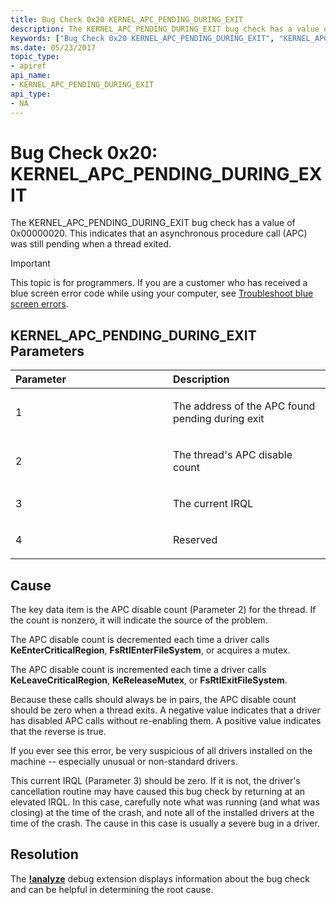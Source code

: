 ```yaml
---
title: Bug Check 0x20 KERNEL_APC_PENDING_DURING_EXIT
description: The KERNEL_APC_PENDING_DURING_EXIT bug check has a value of 0x00000020. This indicates that an asynchronous procedure call (APC) was still pending when a thread exited.
keywords: ["Bug Check 0x20 KERNEL_APC_PENDING_DURING_EXIT", "KERNEL_APC_PENDING_DURING_EXIT"]
ms.date: 05/23/2017
topic_type:
- apiref
api_name:
- KERNEL_APC_PENDING_DURING_EXIT
api_type:
- NA
---
```


# Bug Check 0x20: KERNEL\_APC\_PENDING\_DURING\_EXIT


The KERNEL\_APC\_PENDING\_DURING\_EXIT bug check has a value of 0x00000020. This indicates that an asynchronous procedure call (APC) was still pending when a thread exited.

> [!IMPORTANT]
> This topic is for programmers. If you are a customer who has received a blue screen error code while using your computer, see [Troubleshoot blue screen errors](https://www.windows.com/stopcode).


## KERNEL\_APC\_PENDING\_DURING\_EXIT Parameters


<table>
<colgroup>
<col width="50%" />
<col width="50%" />
</colgroup>
<thead>
<tr class="header">
<th align="left">Parameter</th>
<th align="left">Description</th>
</tr>
</thead>
<tbody>
<tr class="odd">
<td align="left"><p>1</p></td>
<td align="left"><p>The address of the APC found pending during exit</p></td>
</tr>
<tr class="even">
<td align="left"><p>2</p></td>
<td align="left"><p>The thread's APC disable count</p></td>
</tr>
<tr class="odd">
<td align="left"><p>3</p></td>
<td align="left"><p>The current IRQL</p></td>
</tr>
<tr class="even">
<td align="left"><p>4</p></td>
<td align="left"><p>Reserved</p></td>
</tr>
</tbody>
</table>

 

## Cause

The key data item is the APC disable count (Parameter 2) for the thread. If the count is nonzero, it will indicate the source of the problem.

The APC disable count is decremented each time a driver calls **KeEnterCriticalRegion**, **FsRtlEnterFileSystem**, or acquires a mutex.

The APC disable count is incremented each time a driver calls **KeLeaveCriticalRegion**, **KeReleaseMutex**, or **FsRtlExitFileSystem**.

Because these calls should always be in pairs, the APC disable count should be zero when a thread exits. A negative value indicates that a driver has disabled APC calls without re-enabling them. A positive value indicates that the reverse is true.

If you ever see this error, be very suspicious of all drivers installed on the machine -- especially unusual or non-standard drivers.

This current IRQL (Parameter 3) should be zero. If it is not, the driver's cancellation routine may have caused this bug check by returning at an elevated IRQL. In this case, carefully note what was running (and what was closing) at the time of the crash, and note all of the installed drivers at the time of the crash. The cause in this case is usually a severe bug in a driver.


## Resolution
The [**!analyze**](-analyze.md) debug extension displays information about the bug check and can be helpful in determining the root cause.
 

 




